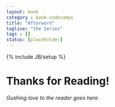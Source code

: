 ```yaml
---
layout: book
category : book-codecamps
title: "Afterword"
tagline: "the Series"
tags : []
status: [placeholder]
---
```

{% include JB/setup %}

# Thanks for Reading!

*Gushing love to the reader goes here*

